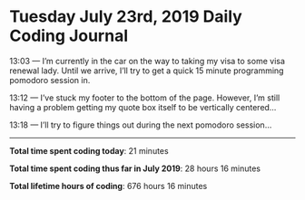 # Tuesday July 23rd, 2019 Daily Coding Journal
13:03 — I’m currently in the car on the way to taking my visa to some visa renewal lady. Until we arrive, I’ll try to get a quick 15 minute programming pomodoro session in.

13:12 — I’ve stuck my footer to the bottom of the page. However, I’m still having a problem getting my quote box itself to be vertically centered…

13:18 — I’ll try to figure things out during the next pomodoro session…
___
**Total time spent coding today**: 21 minutes

**Total time spent coding thus far in July 2019**: 28 hours 16 minutes

**Total lifetime hours of coding**: 676 hours 16 minutes